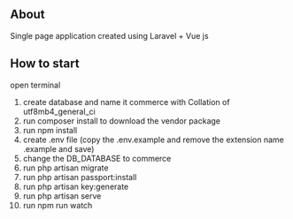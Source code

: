 ## About

Single page application created using Laravel + Vue js

## How to start
open terminal
<ol>
    <li>create database and name it commerce with Collation of utf8mb4_general_ci</li>
    <li>run composer install to download the vendor package</li>
    <li>run npm install</li>
    <li>create .env file (copy the .env.example and remove the extension name .example and save)</li>
    <li>change the DB_DATABASE to commerce</li>
    <li>run php artisan migrate</li>
    <li>run php artisan passport:install</li>
    <li>run php artisan key:generate</li>
    <li>run php artisan serve</li>
    <li>run npm run watch</li>
</ol>
